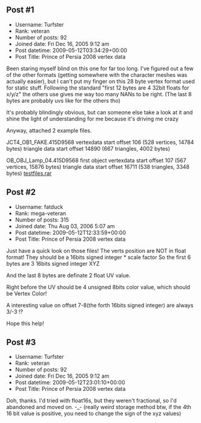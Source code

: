 ## Post #1
- Username: Turfster
- Rank: veteran
- Number of posts: 92
- Joined date: Fri Dec 16, 2005 9:12 am
- Post datetime: 2009-05-12T03:34:29+00:00
- Post Title: Prince of Persia 2008 vertex data

Been staring myself blind on this one for far too long. 
I've figured out a few of the other formats (getting somewhere with the character meshes was actually easier), but I can't put my finger on this 28 byte vertex format used for static stuff.
Following the standard "first 12 bytes are 4 32bit floats for x/y/z" the others use gives me way too many NANs to be right.
(The last 8 bytes are probably uvs like for the others tho)

It's probably blindingly obvious, but can someone else take a look at it and shine the light of understanding for me because it's driving me crazy 

Anyway, attached 2 example files.

JCT4_OB1_FAKE.415D9568
vertexdata start offset 106 (528 vertices, 14784 bytes)
triangle data start offset 14890 (667 triangles, 4002 bytes)

OB_OBJ_Lamp_04.415D9568
first object
vertexdata start offset 107 (567 vertices, 15876 bytes)
triangle data start offset 16711 (538 triangles, 3348 bytes)
[testfiles.rar](https://xentaxbackup.github.io/file/2028_testfiles.rar)
## Post #2
- Username: fatduck
- Rank: mega-veteran
- Number of posts: 315
- Joined date: Thu Aug 03, 2006 5:07 am
- Post datetime: 2009-05-12T12:33:59+00:00
- Post Title: Prince of Persia 2008 vertex data

Just have a quick look on those files!
The verts position are NOT in float format!
They should be a 16bits signed integer * scale factor
So the first 6 bytes are 3 16bits signed integer XYZ

And the last 8 bytes are definate 2 float UV value.

Right before the UV should be 4 unsigned 8bits color value, which should be Vertex Color!

A interesting value on offset 7-8(the forth 16bits signed integer) are always 3/-3 !?


Hope this help!
## Post #3
- Username: Turfster
- Rank: veteran
- Number of posts: 92
- Joined date: Fri Dec 16, 2005 9:12 am
- Post datetime: 2009-05-12T23:01:10+00:00
- Post Title: Prince of Persia 2008 vertex data

Doh, thanks.
I'd tried with float16s, but they weren't fractional, so I'd abandoned and moved on. -_-
(really weird storage method btw, if the 4th 16 bit value is positive, you need to change the sign of the xyz values)
